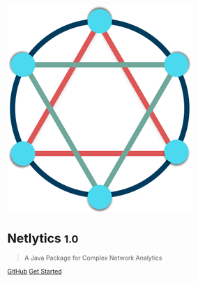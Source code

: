 ![logo](_media/logo.png)

# Netlytics <small>1.0</small>

> A Java Package for Complex Network Analytics

[GitHub](#)
[Get Started](#getting-started)

